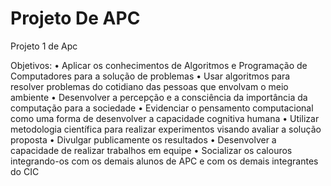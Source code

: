 # Projeto De APC
 Projeto 1 de Apc

 Objetivos:
• Aplicar os conhecimentos de Algoritmos e Programação 
de Computadores para a solução de problemas
• Usar algoritmos para resolver problemas do cotidiano 
das pessoas que envolvam o meio ambiente
• Desenvolver a percepção e a consciência da 
importância da computação para a sociedade 
• Evidenciar o pensamento computacional como uma 
forma de desenvolver a capacidade cognitiva humana
• Utilizar metodologia científica para realizar experimentos 
visando avaliar a solução proposta
• Divulgar publicamente os resultados
• Desenvolver a capacidade de realizar trabalhos em 
equipe
• Socializar os calouros integrando-os com os demais 
alunos de APC e com os demais integrantes do CIC